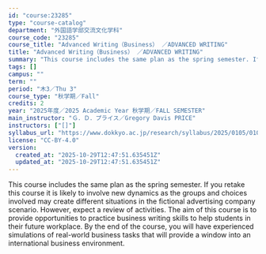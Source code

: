 ```yaml
---
id: "course:23285"
type: "course-catalog"
department: "外国語学部交流文化学科"
course_code: "23285"
course_title: "Advanced Writing（Business） ／ADVANCED WRITING"
title: "Advanced Writing（Business） ／ADVANCED WRITING"
summary: "This course includes the same plan as the spring semester. If you retake this course it is likely to involve new dynamic…"
tags: []
campus: ""
term: ""
period: "木3／Thu 3"
course_type: "秋学期／Fall"
credits: 2
year: "2025年度／2025 Academic Year 秋学期／FALL SEMESTER"
main_instructor: "Ｇ．Ｄ．プライス／Gregory Davis PRICE"
instructors: ["[]"]
syllabus_url: "https://www.dokkyo.ac.jp/research/syllabus/2025/0105/0105_23285_ja_JP.html"
license: "CC-BY-4.0"
version:
  created_at: "2025-10-29T12:47:51.635451Z"
  updated_at: "2025-10-29T12:47:51.635451Z"
---
```

This course includes the same plan as the spring semester. If you retake this course it is likely to involve new dynamics as the groups and choices involved may create different situations in the fictional advertising company scenario. However, expect a review of activities. The aim of this course is to provide opportunities to practice business writing skills to help students in their future workplace. By the end of the course, you will have experienced simulations of real-world business tasks that will provide a window into an international business environment.
